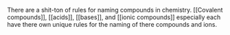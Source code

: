 There are a shit-ton of rules for naming compounds in chemistry. [[Covalent compounds]], [[acids]], [[bases]], and [[ionic compounds]] especially each have there own unique rules for the naming of there compounds and ions.